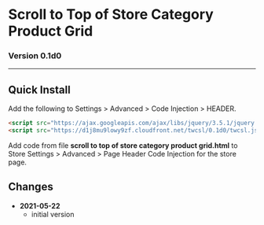 # Scroll to Top of Store Category Product Grid

### Version 0.1d0

---

## Quick Install

Add the following to Settings > Advanced > Code Injection > HEADER.

```html
<script src="https://ajax.googleapis.com/ajax/libs/jquery/3.5.1/jquery.min.js"></script>
<script src="https://d1j8mu9lowy9zf.cloudfront.net/twcsl/0.1d0/twcsl.js"></script>
```

Add code from file **scroll to top of store category product grid.html** to
Store Settings > Advanced > Page Header Code Injection for the store page.

## Changes

<ul>
  <!-- li>
    <strong>
      2021-05-19
      </strong>
    <ul>
      <li>
        added a choice of paragraph styles
        </li>
      <li>
        user can set store url slug
        </li>
      <li>
        bumped version to 0.2d0
        </li>
      </ul>
    <br>
    </li -->
  <li>
    <strong>
      2021-05-22
      </strong>
    <ul>
      <li>
        initial version
        </li>
      </ul>
    </li>
  </ul>

